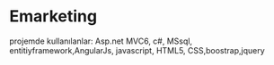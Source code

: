 # Emarketing
 projemde kullanılanlar: Asp.net MVC6, c#, MSsql, entitiyframework,AngularJs, javascript, HTML5, CSS,boostrap,jquery
